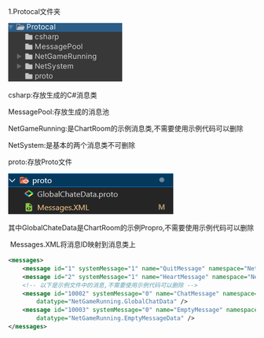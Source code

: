 1.Protocal文件夹

![image-20240105013104759](ImagesAssets/image-20240105013104759.png)

csharp:存放生成的C#消息类

MessagePool:存放生成的消息池

NetGameRunning:是ChartRoom的示例消息类,不需要使用示例代码可以删除

NetSystem:是基本的两个消息类不可删除

proto:存放Proto文件

![image-20240105013812451](ImagesAssets/image-20240105013812451.png)

​	其中GlobalChateData是ChartRoom的示例Propro,不需要使用示例代码可以删除

​	Messages.XML将消息ID映射到消息类上

```xml
<messages>
    <message id="1" systemMessage="1" name="QuitMessage" namespace="NetSystem" />
    <message id="2" systemMessage="1" name="HeartMessage" namespace="NetSystem" />
    <!-- 以下是示例文件中的消息,不需要使用示例代码可以删除 -->
    <message id="10002" systemMessage="0" name="ChatMessage" namespace="NetGameRunning"
        datatype="NetGameRunning.GlobalChatData" />
    <message id="10003" systemMessage="0" name="EmptyMessage" namespace="NetGameRunning"
        datatype="NetGameRunning.EmptyMessageData" />
</messages>
```



